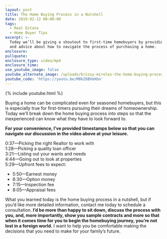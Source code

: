 ```yaml
---
layout: post
title: The Home Buying Process in a Nutshell
date: 2019-02-12 00:00:00
tags:
  - Real Estate
  - Home Buyer Tips
excerpt: >-
  Today we’ll be giving a shoutout to first-time homebuyers by providing tips
  and advice about how to navigate the process of purchasing a home.
enclosure:
pullquote:
enclosure_type: video/mp4
enclosure_time:
use_youtube_image: false
youtube_alternate_image: /uploads/krissy-mireles-the-home-buying-process-explained-youtube.jpg
youtube_code: 'https://youtu.be/M0kZ6BVmXbo'
---
```


{% include youtube.html %}

Buying a home can be complicated even for seasoned homebuyers, but this is especially true for first-timers pursuing their dreams of homeownership. Today we’ll break down the home buying process into steps so that the inexperienced can know what they have to look forward to.

**For your convenience, I’ve provided timestamps below so that you can navigate our discussion in the video above at your leisure.**

0:37—Picking the right Realtor to work with<br>1:28—Picking a quality loan officer<br>3:21—Listing out your wants and needs<br>4:44—Going out to look at properties<br>5:29—Upfront fees to expect:

* 5:50—Earnest money
* 6:30—Option money
* 7:15—Inspection fee
* 8:05—Appraisal fees

What you learned today is the home buying process in a nutshell, but if you’d like more detailed information, contact me today to schedule a consultation. **I’d be more than happy to sit down, discuss the process with you, and, more importantly, show you sample contracts and more so that when it comes time for you to begin the homebuying journey, you’re not lost in a foreign world.** I want to help you be comfortable making the decisions that you need to make for your family’s future.